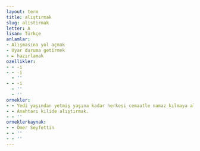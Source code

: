 ```yaml
---
layout: term
title: alıştırmak
slug: alistirmak
letter: A
lisan: Türkçe
anlamlar:
- Alışmasına yol açmak
- Uyar duruma getirmek
- ► hazırlamak
ozellikler:
- - -i
- - -i
  - ''
- - -i
  - ''
  - ''
ornekler:
- - Yedi yaşından yetmiş yaşına kadar herkesi cemaatle namaz kılmaya alıştırmıştı.
- - Anahtarı kilide alıştırmak.
- - ''
orneklerkaynak:
- - Ömer Seyfettin
- - ''
- - ''
---
```

